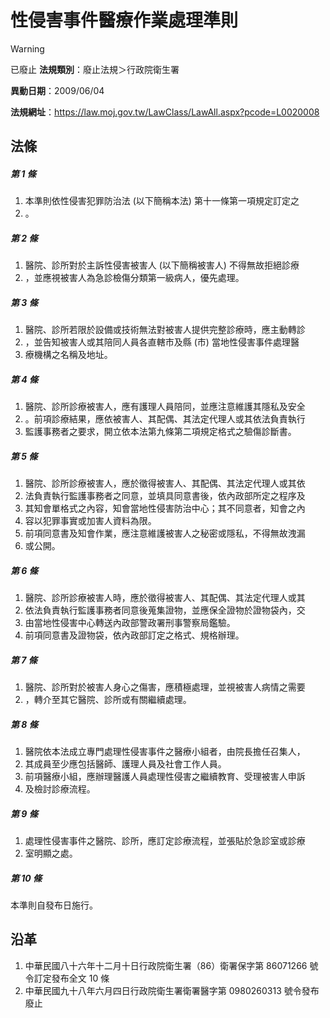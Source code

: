# 性侵害事件醫療作業處理準則


> [!WARNING]
> 已廢止
**法規類別**：廢止法規＞行政院衛生署

**異動日期**：2009/06/04  

**法規網址**：https://law.moj.gov.tw/LawClass/LawAll.aspx?pcode=L0020008



## 法條
##### 第 1 條
1. 本準則依性侵害犯罪防治法 (以下簡稱本法) 第十一條第一項規定訂定之
1. 。

##### 第 2 條
1. 醫院、診所對於主訴性侵害被害人 (以下簡稱被害人) 不得無故拒絕診療
1. ，並應視被害人為急診檢傷分類第一級病人，優先處理。

##### 第 3 條
1. 醫院、診所若限於設備或技術無法對被害人提供完整診療時，應主動轉診
1. ，並告知被害人或其陪同人員各直轄市及縣 (市) 當地性侵害事件處理醫
1. 療機構之名稱及地址。

##### 第 4 條
1. 醫院、診所診療被害人，應有護理人員陪同，並應注意維護其隱私及安全
1. 。前項診療結果，應依被害人、其配偶、其法定代理人或其依法負責執行
1. 監護事務者之要求，開立依本法第九條第二項規定格式之驗傷診斷書。

##### 第 5 條
1. 醫院、診所診療被害人，應於徵得被害人、其配偶、其法定代理人或其依
1. 法負責執行監護事務者之同意，並填具同意書後，依內政部所定之程序及
1. 其知會單格式之內容，知會當地性侵害防治中心；其不同意者，知會之內
1. 容以犯罪事實或加害人資料為限。
1. 前項同意書及知會作業，應注意維護被害人之秘密或隱私，不得無故洩漏
1. 或公開。

##### 第 6 條
1. 醫院、診所診療被害人時，應於徵得被害人、其配偶、其法定代理人或其
1. 依法負責執行監護事務者同意後蒐集證物，並應保全證物於證物袋內，交
1. 由當地性侵害中心轉送內政部警政署刑事警察局鑑驗。
1. 前項同意書及證物袋，依內政部訂定之格式、規格辦理。

##### 第 7 條
1. 醫院、診所對於被害人身心之傷害，應積極處理，並視被害人病情之需要
1. ，轉介至其它醫院、診所或有關繼續處理。

##### 第 8 條
1. 醫院依本法成立專門處理性侵害事件之醫療小組者，由院長擔任召集人，
1. 其成員至少應包括醫師、護理人員及社會工作人員。
1. 前項醫療小組，應辦理醫護人員處理性侵害之繼續教育、受理被害人申訴
1. 及檢討診療流程。

##### 第 9 條
1. 處理性侵害事件之醫院、診所，應訂定診療流程，並張貼於急診室或診療
1. 室明顯之處。

##### 第 10 條
本準則自發布日施行。

## 沿革
1. 中華民國八十六年十二月十日行政院衛生署（86）衛署保字第 86071266 號令訂定發布全文 10 條
1. 中華民國九十八年六月四日行政院衛生署衛署醫字第 0980260313 號令發布廢止
